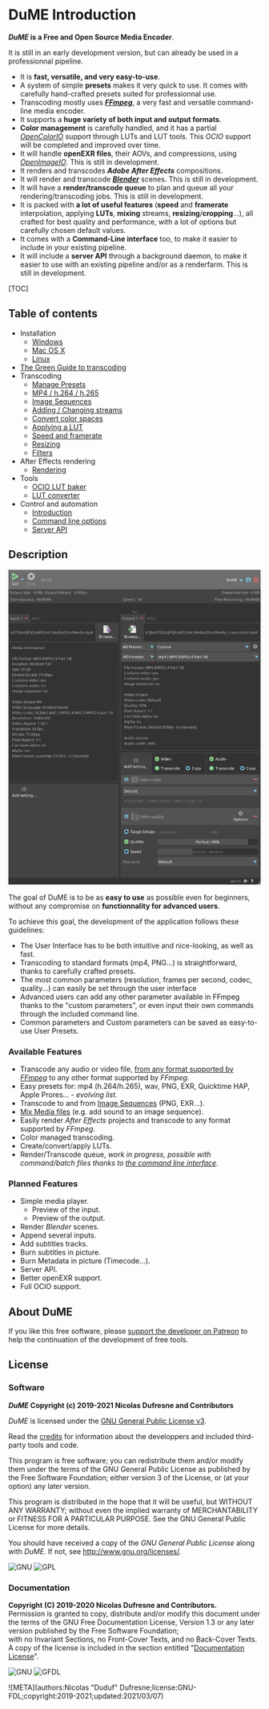 # DuME Introduction

**_DuME_ is a Free and Open Source Media Encoder**.

It is still in an early development version, but can already be used in a professionnal pipeline.

- It is **fast, versatile, and very easy-to-use**.
- A system of simple **presets** makes it very quick to use. It comes with carefully hand-crafted presets suited for professionnal use.
- Transcoding mostly uses [***FFmpeg***](https://ffmpeg.org/), a very fast and versatile command-line media encoder.
- It supports a **huge variety of both input and output formats**.
- **Color management** is carefully handled, and it has a partial [*OpenColorIO*](http://opencolorio.org) support through LUTs and LUT tools. This *OCIO* support will be completed and improved over time.
- It will handle **openEXR files**, their AOVs, and compressions, using [*OpenImageIO*](https://github.com/OpenImageIO/oiio). This is still in development.
- It renders and transcodes ***Adobe After Effects*** compositions.
- It will render and transcode [***Blender***](http://blender.org) scenes. This is still in development.
- It will have a **render/transcode queue** to plan and queue all your rendering/transcoding jobs. This is still in development.
- It is packed with **a lot of useful features** (**speed** and **framerate** interpolation, applying **LUTs**, **mixing** streams, **resizing**/**cropping**...), all crafted for best quality and performance, with a lot of options but carefully chosen default values.
- It comes with a **Command-Line interface** too, to make it easier to include in your existing pipeline.
- It will include a **server API** through a background daemon, to make it easier to use with an existing pipeline and/or as a renderfarm. This is still in development.

[TOC]

## Table of contents

- Installation
    - [Windows](windows.md)
    - [Mac OS X](mac.md)
    - [Linux](linux.md)
- [The Green Guide to transcoding](green.md)
- Transcoding
    - [Manage Presets](presets.md)
    - [MP4 / h.264 / h.265](h264-5.md)
    - [Image Sequences](sequences.md)
    - [Adding / Changing streams](mapping.md)
    - [Convert color spaces](colors.md)
    - [Applying a LUT](lut.md)
    - [Speed and framerate](speed.md)
    - [Resizing](resize.md)
    - [Filters](filter.md)
- After Effects rendering
    - [Rendering](after-effects-rendering.md)
- Tools
    - [OCIO LUT baker](lut-baker.md)
    - [LUT converter](lut-converter.md)
- Control and automation
    - [Introduction](api.md)
    - [Command line options](cli-options.md)
    - [Server API](server-api.md)

## Description

![](img/captures/DuME_Screenshot.png)

The goal of DuME is to be as **easy to use** as possible even for beginners, without any compromise on **functionnality for advanced users**.

To achieve this goal, the development of the application follows these guidelines:

- The User Interface has to be both intuitive and nice-looking, as well as fast.
- Transcoding to standard formats (mp4, PNG...) is straightforward, thanks to carefully crafted presets.
- The most common parameters (resolution, frames per second, codec, quality...) can easily be set through the user interface
- Advanced users can add any other parameter available in FFmpeg thanks to the "custom parameters", or even input their own commands through the included command line.
- Common parameters and Custom parameters can be saved as easy-to-use User Presets.

### Available Features

- Transcode any audio or video file, [from any format supported by *FFmpeg*](https://ffmpeg.org/general.html#Supported-File-Formats_002c-Codecs-or-Features) to any other format supported by *FFmpeg*.
- Easy presets for: mp4 (h.264/h.265), wav, PNG, EXR, Quicktime HAP, Apple Prores... - *evolving list*.
- Transcode to and from [Image Sequences](sequences.md) (PNG, EXR...).
- [Mix Media files](mapping.md) (e.g. add sound to an image sequence).
- Easily render *After Effects* projects and transcode to any format supported by *FFmpeg*.
- Color managed transcoding.
- Create/convert/apply LUTs.
- Render/Transcode queue, *work in progress, possible with command/batch files thanks to [the command line interface](cli-options.md)*.

### Planned Features

- Simple media player.  
    - Preview of the input.
    - Preview of the output.
- Render *Blender* scenes.
- Append several inputs.
- Add subtitles tracks.
- Burn subtitles in picture.
- Burn Metadata in picture (Timecode...).
- Server API.
- Better openEXR support.
- Full OCIO support.

## About DuME

If you like this free software, please [support the developer on Patreon](http://patreon.com/duduf) to help the continuation of the development of free tools.

## License

### Software

***DuME* Copyright (c) 2019-2021 Nicolas Dufresne and Contributors**  

*DuME* is licensed under the [GNU General Public License v3](gnu-gpl.md).

Read the [credits](credits.md) for information about the developpers and included third-party tools and code.

This program is free software; you can redistribute them and/or modify them under the terms of the GNU General Public License as published by the Free Software Foundation; either version 3 of the License, or (at your option) any later version.

This program is distributed in the hope that it will be useful, but WITHOUT ANY WARRANTY; without even the implied warranty of MERCHANTABILITY or FITNESS FOR A PARTICULAR PURPOSE.  See the GNU General Public License for more details.

You should have received a copy of the *GNU General Public License* along with *DuME*.  If not, see http://www.gnu.org/licenses/.

![GNU](img/logos/gnu.png) ![GPL](img/logos/gplv3.png) 

### Documentation

**Copyright (C)  2019-2020 Nicolas Dufresne and Contributors.**  
Permission is granted to copy, distribute and/or modify this document under the terms of the GNU Free Documentation License, Version 1.3 or any later version published by the Free Software Foundation;  
with no Invariant Sections, no Front-Cover Texts, and no Back-Cover Texts.
A copy of the license is included in the section entitled "[Documentation License](doc-license.md)".

![GNU](img/logos/gnu.png) ![GFDL](img/logos/gfdl-logo.png) 

![META](authors:Nicolas "Duduf" Dufresne;license:GNU-FDL;copyright:2019-2021;updated:2021/03/07)